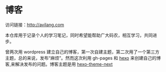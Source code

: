 # 博客

访问链接：<http://avilang.com>

本仓库用于记录个人的学习笔记，同时希望能帮助广大码农，相互学习，共同进步。

曾两次用 wordpress 建立自己的博客，第一次自建主题，第二次用了一个第三方主题，总的来说，发布“麻烦”。然而这次利用 gh-pages 和 [hexo](https://hexo.io/) 来创建自己的博客,来解决发布的问题。博客主题是用 [hexo-theme-next](https://github.com/iissnan/hexo-theme-next)
